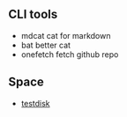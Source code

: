 ## CLI tools

- mdcat
  cat for markdown
- bat
  better cat
- onefetch
  fetch github repo


## Space

- [testdisk](https://github.com/cgsecurity/testdisk)
